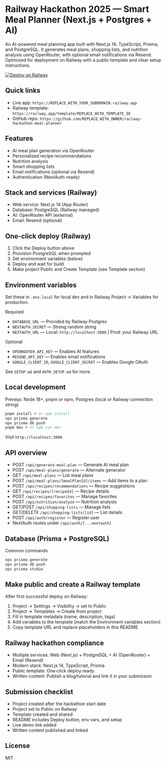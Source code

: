 # Railway Hackathon 2025 — Smart Meal Planner (Next.js + Postgres + AI)

An AI-powered meal planning app built with Next.js 14, TypeScript, Prisma, and PostgreSQL. It generates meal plans, shopping lists, and nutrition analysis using OpenRouter, with optional email notifications via Resend. Optimized for deployment on Railway with a public template and clear setup instructions.

[![Deploy on Railway](https://railway.app/button.svg)](https://railway.app/template/REPLACE_WITH_TEMPLATE_ID)

## Quick links
- Live app: `https://REPLACE_WITH_YOUR_SUBDOMAIN.railway.app`
- Railway template: `https://railway.app/template/REPLACE_WITH_TEMPLATE_ID`
- GitHub repo: `https://github.com/REPLACE_WITH_OWNER/railway-hackathon-meal-planner`

## Features
- AI meal plan generation via OpenRouter
- Personalized recipe recommendations
- Nutrition analysis
- Smart shopping lists
- Email notifications (optional via Resend)
- Authentication (NextAuth-ready)

## Stack and services (Railway)
- Web service: Next.js 14 (App Router)
- Database: PostgreSQL (Railway managed)
- AI: OpenRouter API (external)
- Email: Resend (optional)

## One-click deploy (Railway)
1. Click the Deploy button above
2. Provision PostgreSQL when prompted
3. Set environment variables (below)
4. Deploy and wait for build
5. Make project Public and Create Template (see Template section)

## Environment variables
Set these in `.env.local` for local dev and in Railway Project → Variables for production.

Required
- `DATABASE_URL` — Provided by Railway Postgres
- `NEXTAUTH_SECRET` — Strong random string
- `NEXTAUTH_URL` — Local: `http://localhost:3000` | Prod: your Railway URL

Optional
- `OPENROUTER_API_KEY` — Enables AI features
- `RESEND_API_KEY` — Enables email notifications
- `GOOGLE_CLIENT_ID`, `GOOGLE_CLIENT_SECRET` — Enables Google OAuth

See `SETUP.md` and `AUTH_SETUP.md` for more.

## Local development
Prereqs: Node 18+, pnpm or npm, Postgres (local or Railway connection string)

```bash
pnpm install # or npm install
npx prisma generate
npx prisma db push
pnpm dev # or npm run dev
```
Visit `http://localhost:3000`.

## API overview
- POST `/api/generate-meal-plan` — Generate AI meal plan
- POST `/api/meal-plans/generate` — Alternate generator
- GET `/api/meal-plans` — List meal plans
- POST `/api/meal-plans/[mealPlanId]/items` — Add items to a plan
- POST `/api/recipes/recommendations` — Recipe suggestions
- GET `/api/recipes/[recipeId]` — Recipe details
- POST `/api/recipes/favorites` — Manage favorites
- POST `/api/nutrition/analyze` — Nutrition analysis
- GET/POST `/api/shopping-lists` — Manage lists
- GET/DELETE `/api/shopping-lists/[id]` — List details
- POST `/api/auth/register` — Register user
- NextAuth routes under `/api/auth/[...nextauth]`

## Database (Prisma + PostgreSQL)
Common commands
```bash
npx prisma generate
npx prisma db push
npx prisma studio
```

## Make public and create a Railway template
After first successful deploy on Railway:
1. Project → Settings → Visibility → set to Public
2. Project → Templates → Create from project
3. Fill in template metadata (name, description, tags)
4. Add variables to the template (match the Environment variables section)
5. Copy template URL and replace placeholders in this README

## Railway hackathon compliance
- Multiple services: Web (Next.js) + PostgreSQL + AI (OpenRouter) + Email (Resend)
- Modern stack: Next.js 14, TypeScript, Prisma
- Public template: One‑click deploy ready
- Written content: Publish a blog/tutorial and link it in your submission

## Submission checklist
- Project created after the hackathon start date
- Project set to Public on Railway
- Template created and shared
- README includes Deploy button, env vars, and setup
- Live demo link added
- Written content published and linked

## License
MIT
